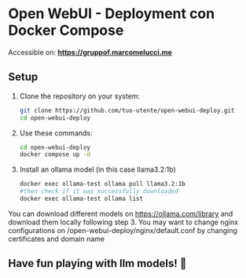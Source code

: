 # Open WebUI - Deployment con Docker Compose

Accessible on: **https://gruppof.marcomelucci.me** 

## Setup

1. Clone the repository on your system:
   ```bash
   git clone https://github.com/tuo-utente/open-webui-deploy.git
   cd open-webui-deploy
2. Use these commands:
   ```bash
   cd open-webui-deploy
   docker compose up -d
3. Install an ollama model (in this case llama3.2:1b)
   ```bash
   docker exec ollama-test ollama pull llama3.2:1b
   #then check if it was successfully downloaded
   docker exec ollama-test ollama list

You can download different models on https://ollama.com/library and download them locally following step 3.
You may want to change nginx configurations on /open-webui-deploy/nginx/default.conf by changing certificates and domain name

## Have fun playing with llm models! 🚀


